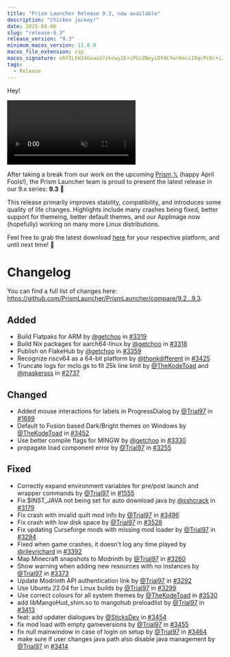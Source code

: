 ```yaml
---
title: "Prism Launcher Release 9.3, now available"
description: "Chicken jockey!"
date: 2025-04-06
slug: "release-9.3"
release_version: "9.3"
minimum_macos_version: 11.0.0
macos_file_extension: zip
macos_signature: ehYILtH34Gxau37zkcwy2E+iPGsZNeyiOY4CYwrXmci10qcPc0c+iJ2MFyMauX4sk58P6txXI4ucQ5XUui82DQ==
tags:
  - Release
---
```


Hey!

<div class="center blog-image">

<video autoplay loop muted src="/img/news/release-9.3/i-am-steve.webm" />

</div>

After taking a break from our work on the upcoming [Prism 𝕏](https://prismlauncher.org/news/prism-premium/) (happy April Fools!), the Prism Launcher team is proud to present the latest release in our 9.x series: **9.3** 🎉

This release primarily improves stability, compatibility, and introduces some quality of life changes. Highlights include many crashes being fixed, better support for themeing, better default themes, and our AppImage now (hopefully) working on many more Linux distributions.

Feel free to grab the latest download [here](https://prismlauncher.org/download) for your respective platform, and until next time! 🌈

# Changelog

You can find a full list of changes here: <https://github.com/PrismLauncher/PrismLauncher/compare/9.2...9.3>.

## Added

- Build Flatpaks for ARM by [@getchoo](https://github.com/getchoo) in [#3319](https://github.com/PrismLauncher/PrismLauncher/pull/3319)
- Build Nix packages for aarch64-linux by [@getchoo](https://github.com/getchoo) in [#3318](https://github.com/PrismLauncher/PrismLauncher/pull/3318)
- Publish on FlakeHub by [@getchoo](https://github.com/getchoo) in [#3359](https://github.com/PrismLauncher/PrismLauncher/pull/3359)
- Recognize riscv64 as a 64-bit platform by [@thonkdifferent](https://github.com/thonkdifferent) in [#3425](https://github.com/PrismLauncher/PrismLauncher/pull/3425)
- Truncate logs for mclo.gs to fit 25k line limit by [@TheKodeToad](https://github.com/TheKodeToad) and [@maskersss](https://github.com/maskersss) in [#2737](https://github.com/PrismLauncher/PrismLauncher/pull/2737)

## Changed

- Added mouse interactions for labels in ProgressDialog by [@Trial97](https://github.com/Trial97) in [#1689](https://github.com/PrismLauncher/PrismLauncher/pull/1689)
- Default to Fusion based Dark/Bright themes on Windows by [@TheKodeToad](https://github.com/TheKodeToad) in [#3452](https://github.com/PrismLauncher/PrismLauncher/pull/3452)
- Use better compile flags for MINGW by [@getchoo](https://github.com/getchoo) in [#3330](https://github.com/PrismLauncher/PrismLauncher/pull/3330)
- propagate load component error by [@Trial97](https://github.com/Trial97) in [#3255](https://github.com/PrismLauncher/PrismLauncher/pull/3255)

## Fixed

- Correctly expand environment variables for pre/post launch and wrapper commands by [@Trial97](https://github.com/Trial97) in [#1555](https://github.com/PrismLauncher/PrismLauncher/pull/1555)
- Fix $INST_JAVA not being set for auto download java by [@sshcrack](https://github.com/sshcrack) in [#3179](https://github.com/PrismLauncher/PrismLauncher/pull/3179)
- Fix crash with invalid quilt mod info by [@Trial97](https://github.com/Trial97) in [#3496](https://github.com/PrismLauncher/PrismLauncher/pull/3496)
- Fix crash with low disk space by [@Trial97](https://github.com/Trial97) in [#3528](https://github.com/PrismLauncher/PrismLauncher/pull/3528)
- Fix updating Curseforge mods with missing mod loader by [@Trial97](https://github.com/Trial97) in [#3294](https://github.com/PrismLauncher/PrismLauncher/pull/3294)
- Fixed when game crashes, it doesn't log any time played by [@rileyrichard](https://github.com/rileyrichard) in [#3392](https://github.com/PrismLauncher/PrismLauncher/pull/3392)
- Map Minecraft snapshots to Modrinth by [@Trial97](https://github.com/Trial97) in [#3260](https://github.com/PrismLauncher/PrismLauncher/pull/3260)
- Show warning when adding new resources with no instances by [@Trial97](https://github.com/Trial97) in [#3373](https://github.com/PrismLauncher/PrismLauncher/pull/3373)
- Update Modrinth API authentication link by [@Trial97](https://github.com/Trial97) in [#3292](https://github.com/PrismLauncher/PrismLauncher/pull/3292)
- Use Ubuntu 22.04 for Linux builds by [@Trial97](https://github.com/Trial97) in [#3299](https://github.com/PrismLauncher/PrismLauncher/pull/3299)
- Use correct colours for all system themes by [@TheKodeToad](https://github.com/TheKodeToad) in [#3530](https://github.com/PrismLauncher/PrismLauncher/pull/3530)
- add libMangoHud_shim.so to mangohub preloadlist by [@Trial97](https://github.com/Trial97) in [#3413](https://github.com/PrismLauncher/PrismLauncher/pull/3413)
- feat: add updater dialogues by [@SticksDev](https://github.com/SticksDev) in [#3454](https://github.com/PrismLauncher/PrismLauncher/pull/3454)
- fix mod load with empty gameversions by [@Trial97](https://github.com/Trial97) in [#3455](https://github.com/PrismLauncher/PrismLauncher/pull/3455)
- fix null mainwindow in case of login on setup by [@Trial97](https://github.com/Trial97) in [#3464](https://github.com/PrismLauncher/PrismLauncher/pull/3464)
- make sure if user changes java path also disable java management by [@Trial97](https://github.com/Trial97) in [#3414](https://github.com/PrismLauncher/PrismLauncher/pull/3414)
